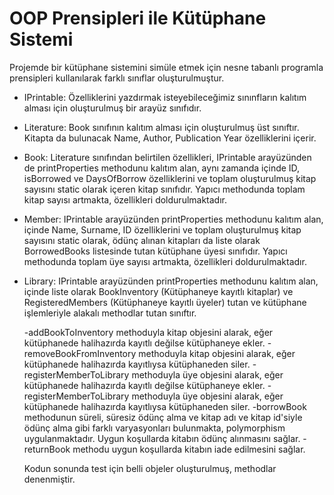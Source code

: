 # OOP Prensipleri ile Kütüphane Sistemi
Projemde bir kütüphane sistemini simüle etmek için nesne tabanlı programla prensipleri kullanılarak farklı sınıflar oluşturulmuştur.
- IPrintable: Özelliklerini yazdırmak isteyebileceğimiz sınınfların kalıtım alması için oluşturulmuş bir arayüz sınıfıdır.
- Literature: Book sınıfının kalıtım alması için oluşturulmuş üst sınıftır. Kitapta da bulunacak Name, Author, Publication Year özelliklerini içerir.
- Book: Literature sınıfından belirtilen özellikleri, IPrintable arayüzünden de printProperties methodunu kalıtım alan, aynı zamanda içinde ID, isBorrowed ve DaysOfBorrow özelliklerini ve toplam oluşturulmuş kitap sayısını static olarak içeren kitap sınıfıdır. Yapıcı methodunda toplam kitap sayısı artmakta, özellikleri doldurulmaktadır.
- Member: IPrintable arayüzünden printProperties methodunu kalıtım alan, içinde Name, Surname, ID özelliklerini ve toplam oluşturulmuş kitap sayısını static olarak, ödünç alınan kitapları da liste olarak BorrowedBooks listesinde tutan kütüphane üyesi sınıfıdır. Yapıcı methodunda toplam üye sayısı artmakta, özellikleri doldurulmaktadır.
- Library: IPrintable arayüzünden printProperties methodunu kalıtım alan, içinde liste olarak BookInventory (Kütüphaneye kayıtlı kitaplar) ve RegisteredMembers (Kütüphaneye kayıtlı üyeler) tutan ve kütüphane işlemleriyle alakalı methodlar tutan sınıftır.
  
  -addBookToInventory methoduyla kitap objesini alarak, eğer kütüphanede halihazırda kayıtlı değilse kütüphaneye ekler.
  -removeBookFromInventory methoduyla kitap objesini alarak, eğer kütüphanede halihazırda kayıtlıysa kütüphaneden siler.
  -registerMemberToLibrary methoduyla üye objesini alarak, eğer kütüphanede halihazırda kayıtlı değilse kütüphaneye ekler.
  -registerMemberToLibrary methoduyla üye objesini alarak, eğer kütüphanede halihazırda kayıtlıysa kütüphaneden siler.
  -borrowBook methodunun süreli, süresiz ödünç alma ve kitap adı ve kitap id'siyle ödünç alma gibi farklı varyasyonları bulunmakta, polymorphism uygulanmaktadır. Uygun koşullarda kitabın ödünç alınmasını sağlar.
  -returnBook methodu uygun koşullarda kitabın iade edilmesini sağlar.

  Kodun sonunda test için belli objeler oluşturulmuş, methodlar denenmiştir.

